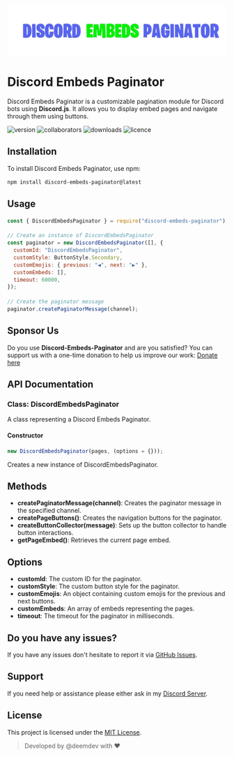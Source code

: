 ![banner](./images/Banner.png)
# Discord Embeds Paginator

Discord Embeds Paginator is a customizable pagination module for Discord bots using **Discord.js**. It allows you to display embed pages and navigate through them using buttons.

![version](https://img.shields.io/npm/v/discord-embeds-paginator)
![collaborators](https://img.shields.io/npm/collaborators/discord-embeds-paginator)
![downloads](https://img.shields.io/npm/dw/discord-embeds-paginator)
![licence](https://img.shields.io/npm/l/discord-embeds-paginator)

## Installation

To install Discord Embeds Paginator, use npm:

```bash
npm install discord-embeds-paginator@latest
```

## Usage

```js
const { DiscordEmbedsPaginator } = require("discord-embeds-paginator");

// Create an instance of DiscordEmbedsPaginator
const paginator = new DiscordEmbedsPaginator([], {
  customId: "DiscordEmbedsPaginator",
  customStyle: ButtonStyle.Secondary,
  customEmojis: { previous: "◀️", next: "▶️" },
  customEmbeds: [],
  timeout: 60000,
});

// Create the paginator message
paginator.createPaginatorMessage(channel);
```

## Sponsor Us

Do you use **Discord-Embeds-Paginator** and are you satisfied?
You can support us with a one-time donation to help us improve our work: [Donate here](https://github.com/sponsors/devdeem)

## API Documentation

### Class: DiscordEmbedsPaginator

A class representing a Discord Embeds Paginator.

#### Constructor

```javascript
new DiscordEmbedsPaginator(pages, (options = {}));
```

Creates a new instance of DiscordEmbedsPaginator.

## Methods

- **createPaginatorMessage(channel)**: Creates the paginator message in the specified channel.
- **createPageButtons()**: Creates the navigation buttons for the paginator.
- **createButtonCollector(message)**: Sets up the button collector to handle button interactions.
- **getPageEmbed()**: Retrieves the current page embed.

## Options

- **customId**: The custom ID for the paginator.
- **customStyle**: The custom button style for the paginator.
- **customEmojis**: An object containing custom emojis for the previous and next buttons.
- **customEmbeds**: An array of embeds representing the pages.
- **timeout**: The timeout for the paginator in milliseconds.

## Do you have any issues?

If you have any issues don't hesitate to report it via [GitHub Issues](https://github.com/devdeem/discord-embeds-paginator/issues).

## Support

If you need help or assistance please either ask in my [Discord Server](https://support.roblybot.xyz).

## License

This project is licensed under the [MIT License](https://github.com/devdeem/discord-embeds-paginator/blob/main/LICENSE).

> Developed by @deemdev with ❤️
